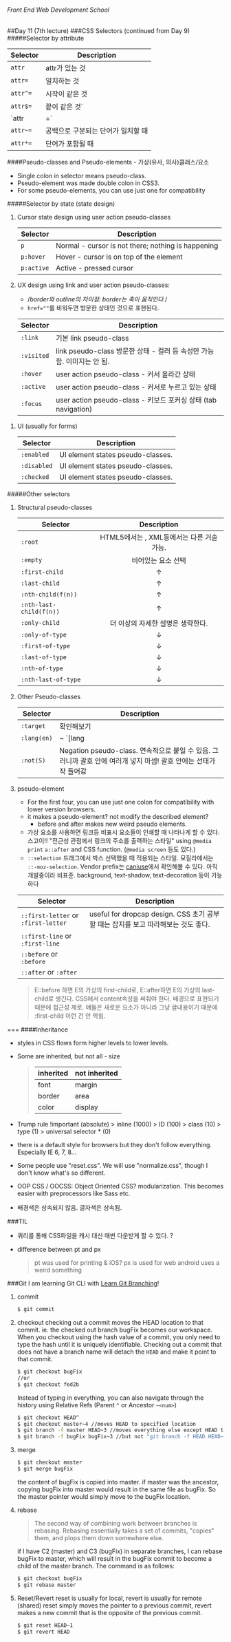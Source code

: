 ###### Front End Web Development School

##Day 11 (7th lecture)
###CSS Selectors (continued from Day 9)
#####Selector by attribute

| Selector | Description |
| --- | --- |
| `attr` | attr가 있는 것 |
| `attr=` | 일치하는 것 |
| `attr^=` | 시작이 같은 것 |
| `attr$=` | 끝이 같은 것` |
| `attr|=` | 하이픈으로 구분되는 단어가 일치할 때 (en-GB, en-US 에서의 en) |
| `attr~=` | 공백으로 구분되는 단어가 일치할 때 |
| `attr*=` | 단어가 포함될 때 |


####Pseudo-classes and Pseudo-elements - 가상(유사, 의사)클래스/요소
- Single colon in selector means pseudo-class. 
- Pseudo-element was made double colon in CSS3. 
- For some pseudo-elements, you can use just one for compatibility

#####Selector by state (state design)
1. Cursor state design using user action pseudo-classes

	| Selector | Description |
	| --- | --- |
	| `p` | Normal - cursor is not there; nothing is happening |
	| `p:hover` | Hover - cursor is on top of the element |
	| `p:active` | Active - pressed cursor |

1. UX design using link and user action pseudo-classes: 
	- /*border와 outline의 차이점: border는 축이 움직인다.*/
	- `href=""`를 비워두면 방문한 상태인 것으로 표현된다.

	| Selector | Description |
	| --- | --- |
	| `:link` | 기본 link pseudo-class |
	| `:visited`  | link pseudo-class 방문한 상태 - 컬러 등 속성만 가능함. 이미지는 안 됨.|
	| `:hover` | user action pseudo-class - 커서 올라간 상태 |
	| `:active` | user action pseudo-class - 커서로 누르고 있는 상태 |
	| `:focus` | user action pseudo-class - 키보드 포커싱 상태  (tab navigation)|
<!-- link pseudo-classes -->
<!-- The es -->

1. UI (usually for forms)

	| Selector | Description |
	| --- | --- |
	| `:enabled` | UI element states pseudo-classes. |
	| `:disabled` | UI element states pseudo-classes. |
	| `:checked` | UI element states pseudo-classes. |



#####Other selectors
1. Structural pseudo-classes

	| Selector | Description |
	| --- | :---: |
	| `:root` | HTML5에서는 <html>, XML등에서는 다른 거솓 가능.  |
	| `:empty`  | 비어있는 요소 선택 |
	| `:first-child` | &uarr; |
	| `:last-child` | &uarr; |
	| `:nth-child(f(n))` | &uarr; |
	| `:nth-last-child(f(n))` | &uarr; |
	| `:only-child` | 더 이상의 자세한 설명은 생략한다. |
	| `:only-of-type` | &darr; |
	| `:first-of-type` | &darr; |
	| `:last-of-type` | &darr; |
	| `:nth-of-type` | &darr; |
	| `:nth-last-of-type` | &darr; |

1. Other Pseudo-classes

	| Selector | Description |
	| --- | --- |
	| `:target` | 확인해보기 |
	| `:lang(en)` | ~ `[lang|="en"]`. 전자는 정확히 'en'만, 후자는 'en-'으로 시작하는 것만 |
	| `:not(S)` | Negation pseudo-class. 연속적으로 붙일 수 있음. 그러니까 괄호 안에 여러개 넣지 마셈! 괄호 안에는 선태가작 들어감|


1. pseudo-element 
	- For the first four, you can use just one colon for compatibility with lower version browsers.
	- it makes a pseudo-element? not modify the described element?
		- before and after makes new weird pseudo elements. 
	- 가상 요소를 사용하면 링크등 비표시 요소들이 인쇄할 때 나타나게 할 수 있다. 스고이!! "전근성 관점에서 링크의 주소를 출력하는 스타일" using `@media print` `a::after` and CSS function. (`@media screen` 등도 있다.)
	- `::selection` 드래그에서 박스 선택했을 때 적용되는 스타일. 모질라에서는 `::-moz-selection`. Vendor prefix는 [caniuse](caniuse.com)에서 확인해볼 수 있다. 아직 개발중이라 비표준. background, text-shadow, text-decoration 등이 가능하다

	| Selector | Description |
	| --- | --- |
	| `::first-letter` or `:first-letter` | useful for dropcap design. CSS 초기 공부할 때는 잡지를 보고 따라해보는 것도 좋다. |
	| `::first-line` or `:first-line` |  |
	| `::before` or `:before` |  |
	| `::after` or `:after` |  |

	> E::before 하면 E의 가상의 first-child로, E::after하면 E의 가상의 last-child로 생긴다. CSS에서 content속성을 써줘야 한다. 배경으로 표현되기 때문에 접근성 제로. 얘들은 새로운 요소가 아니라 그냥 글내용이기 때문에 :first-child 이런 건 안 먹힘. 
	

===
####Inheritance
- styles in CSS flows form higher levels to lower levels.
- Some are inherited, but not all - size
	>| inherited | not inherited |
	>| --- | --- |
	>| font | margin |
	>| border | area |
	>| color | display |

- Trump rule !important (absolute) > inline (1000) > ID (100) > class (10) > type (1) > universal selector * (0)
- there is a default style for browsers but they don't follow everything. Especially IE 6, 7, 8...
- Some people use "reset.css". We will use "normalize.css", though I don't know what's so different.
- OOP CSS / OOCSS: Object Oriented CSS? modularization. This becomes easier with preprocessors like Sass etc.
- 배경색은 상속되지 않음. 글자색은 상속됨.





###TIL
- 쿼리를 통해 CSS파일을 캐시 대신 매번 다운받게 할 수 있다. ?<?time()?>
- difference between pt and px

	> pt was used for printing & iOS?
	> px is used for web
	> android uses a weird something

###Git
I am learning Git CLI with [Learn Git Branching](http://learngitbranching.js.org/)!

1. commit
	```sh
	$ git commit
	```

1. checkout
	checking out a commit moves the HEAD location to that commit. ie. the checked out branch bugFix becomes our workspace. When you checkout using the hash value of a commit, you only need to type the hash until it is uniquely identifiable. Checking out a commit that does not have a branch name will detach the `HEAD` and make it point to that commit.
	```sh
	$ git checkout bugFix 
	//or
	$ git checkout fed2b 
	```
	Instead of typing in everything, you can also navigate through the history using Relative Refs (Parent `^` or Ancestor `~<num>`)
	```sh
	$ git checkout HEAD^
	$ git checkout master~4 //moves HEAD to specified location
	$ git branch -f master HEAD~3 //moves everything else except HEAD to specified location
	$ git branch -f bugFix bugFix~3 //but not "git branch -f HEAD HEAD~3" because HEAD is not a branch. it can't be relocated.
	```

1. merge
	```sh
	$ git checkout master
	$ git merge bugFix
	```
	the content of bugFix is copied into master. if master was the ancestor, copying bugFix into master would result in the same file as bugFix. So the master pointer would simply move to the bugFix location.

1. rebase
	> The second way of combining work between branches is rebasing. Rebasing essentially takes a set of commits, "copies" them, and plops them down somewhere else.

	if I have C2 (master) and C3 (bugFix) in separate branches, I can rebase bugFix to master, which will result in the bugFix commit to become a child of the master branch. The command is as follows:
	```sh
	$ git checkout bugFix
	$ git rebase master
	```

1. Reset/Revert
	reset is usually for local, revert is usually for remote (shared)
	reset simply moves the pointer to a previous commit, revert makes a new commit that is the opposite of the previous commit. 
	```sh
	$ git reset HEAD~1
	$ git revert HEAD
	```
